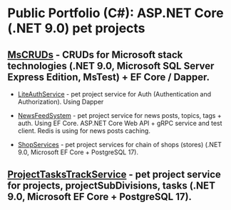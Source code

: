 # Public Portfolio (C#): ASP.NET Core (.NET 9.0) pet projects

## [MsCRUDs](MsCRUDs) - CRUDs for Microsoft stack technologies (.NET 9.0, Microsoft SQL Server Express Edition, MsTest) + EF Core / Dapper.

- [LiteAuthService](MsCRUDs/LiteAuthService) - pet project service for Auth (Authentication and Authorization). Using Dapper

- [NewsFeedSystem](MsCRUDs/NewsFeedSystem) - pet project service for news posts, topics, tags + auth. Using EF Core. ASP.NET Core Web API + gRPC service and test client.
Redis is using for news posts caching.

- [ShopServices](ShopServices) - pet project services for chain of shops (stores) (.NET 9.0, Microsoft EF Core + PostgreSQL 17).

## [ProjectTasksTrackService](ProjectTasksTrackService) - pet project service for projects, projectSubDivisions, tasks (.NET 9.0, Microsoft EF Core + PostgreSQL 17).

